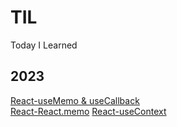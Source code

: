 # TIL
Today I Learned

## 2023
[React-useMemo & useCallback](https://github.com/yoonzet/til/blob/master/react0406.md)  
[React-React.memo](https://github.com/yoonzet/til/blob/master/react0407.md)
[React-useContext](https://github.com/yoonzet/til/blob/master/react0408.md)

